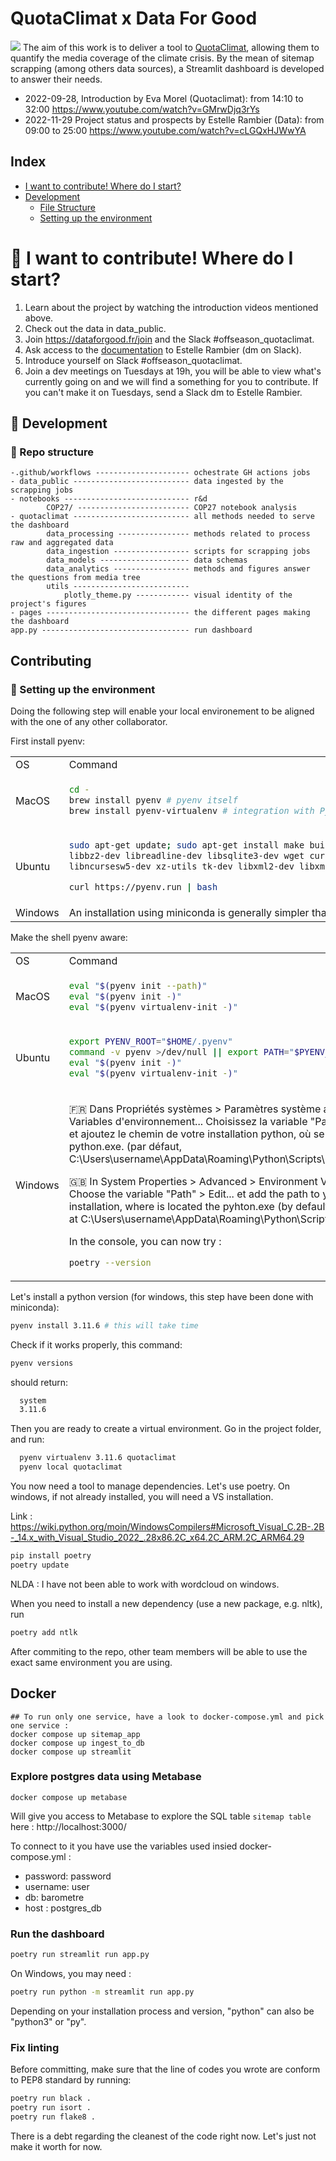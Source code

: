 # QuotaClimat x Data For Good
![](quotaclimat/utils/coverquotaclimat.png)
The aim of this work is to deliver a tool to [QuotaClimat](https://www.quotaclimat.org/ "Quotaclimat website"), allowing them to quantify the media coverage of the climate crisis. By the mean of sitemap scrapping (among others data sources), a Streamlit dashboard is developed to answer their needs. 
- 2022-09-28, Introduction by Eva Morel (Quotaclimat): from 14:10 to 32:00 https://www.youtube.com/watch?v=GMrwDjq3rYs
- 2022-11-29 Project status and prospects by Estelle Rambier (Data): from 09:00 to 25:00 https://www.youtube.com/watch?v=cLGQxHJWwYA

## Index
- [I want to contribute! Where do I start?](#contrib)
- [Development](#wrench-development)
  - [File Structure](#file_folder-file-structure)
  - [Setting up the environment](#nut_and_bolt-setting-up-the-environment)

# 🤱 I want to contribute! Where do I start?

1. Learn about the project by watching the introduction videos mentioned above.
3. Check out the data in data_public.
4. Join https://dataforgood.fr/join and the Slack #offseason_quotaclimat.
2. Ask access to the [documentation](https://www.notion.so/dataforgood/QuotaClimat-6c011dc529f14f309f74970df243b819) to Estelle Rambier (dm on Slack).
5. Introduce yourself on Slack #offseason_quotaclimat.
6. Join a dev meetings on Tuesdays at 19h, you will be able to view what's currently going on and we will find a something for you to contribute. If you can't make it on Tuesdays, send a Slack dm to Estelle Rambier.


##  :wrench: Development

### :file_folder: Repo structure
```
-.github/workflows --------------------- ochestrate GH actions jobs
- data_public -------------------------- data ingested by the scrapping jobs
- notebooks ---------------------------- r&d
        COP27/ ------------------------- COP27 notebook analysis
- quotaclimat -------------------------- all methods needed to serve the dashboard
        data_processing ---------------- methods related to process raw and aggregated data
        data_ingestion ----------------- scripts for scrapping jobs
        data_models -------------------- data schemas
        data_analytics ----------------- methods and figures answer the questions from media tree
        utils --------------------------
            plotly_theme.py ------------ visual identity of the project's figures
- pages -------------------------------- the different pages making the dashboard
app.py --------------------------------- run dashboard
```
## Contributing


### :nut_and_bolt: Setting up the environment
Doing the following step will enable your local environement to be aligned with the one of any other collaborator.

First install pyenv:

<table>
<tr>
<td> OS </td> <td> Command </td>
</tr>

<tr>
<td> MacOS </td>
<td>

```bash
cd -
brew install pyenv # pyenv itself
brew install pyenv-virtualenv # integration with Python virtualenvsec
```
</td>
</tr>

<tr>
<td> Ubuntu </td>
<td>

```bash
sudo apt-get update; sudo apt-get install make build-essential libssl-dev zlib1g-dev \
libbz2-dev libreadline-dev libsqlite3-dev wget curl llvm \
libncursesw5-dev xz-utils tk-dev libxml2-dev libxmlsec1-dev libffi-dev liblzma-dev

curl https://pyenv.run | bash
```
</td>
</tr>

<tr>
<td> Windows </td>
<td>
An installation using miniconda is generally simpler than a pyenv one on Windows.
</td>
</tr>
</table>

Make the shell pyenv aware:

<table>
<tr>
<td> OS </td> <td> Command </td>
</tr>

<tr>
<td> MacOS </td>
<td>

```bash
eval "$(pyenv init --path)"
eval "$(pyenv init -)"
eval "$(pyenv virtualenv-init -)"
```

</td>
</tr>

<tr>
<td> Ubuntu </td>
<td>

```bash
export PYENV_ROOT="$HOME/.pyenv"
command -v pyenv >/dev/null || export PATH="$PYENV_ROOT/bin:$PATH"
eval "$(pyenv init -)"
eval "$(pyenv virtualenv-init -)"
```
</td>
</tr>

<tr>
<td> Windows </td>
<td>

:fr: Dans Propriétés systèmes > Paramètres système avancés >  Variables d'environnement...
Choisissez la variable "Path" > Modifier... et ajoutez le chemin de votre installation python, où se trouve le python.exe. (par défaut, C:\Users\username\AppData\Roaming\Python\Scripts\ )

:uk: In System Properties > Advanced >  Environment Variables...
Choose the variable "Path" > Edit... et add the path to your python's installation, where is located the pyhton.exe (by default, this should be at C:\Users\username\AppData\Roaming\Python\Scripts\ )

In the console, you can now try :
```bash
poetry --version
```

</td>
</tr>
</table>



Let's install a python version (for windows, this step have been done with miniconda):
```bash
pyenv install 3.11.6 # this will take time
```
Check if it works properly, this command:
```bash
pyenv versions
```
should return:
```bash
  system
  3.11.6
```

Then you are ready to create a virtual environment. Go in the project folder, and run:
```bash
  pyenv virtualenv 3.11.6 quotaclimat
  pyenv local quotaclimat
```

You now need a tool to manage dependencies. Let's use poetry.
On windows, if not already installed, you will need a VS installation.

Link : https://wiki.python.org/moin/WindowsCompilers#Microsoft_Visual_C.2B-.2B-_14.x_with_Visual_Studio_2022_.28x86.2C_x64.2C_ARM.2C_ARM64.29

```bash
pip install poetry
poetry update
```
NLDA : I have not been able to work with wordcloud on windows. 

When you need to install a new dependency (use a new package, e.g. nltk), run 
```bash
poetry add ntlk
```

After commiting to the repo, other team members will be able to use the exact same environment you are using. 

## Docker
```
## To run only one service, have a look to docker-compose.yml and pick one service :
docker compose up sitemap_app
docker compose up ingest_to_db
docker compose up streamlit
```

### Explore postgres data using Metabase
```
docker compose up metabase
```

Will give you access to Metabase to explore the SQL table `sitemap table` here : http://localhost:3000/

To connect to it you have use the variables used insied docker-compose.yml :
* password: password
* username: user
* db: barometre
* host : postgres_db

### Run the dashboard
```bash
poetry run streamlit run app.py
```
On Windows, you may need :
```bash
poetry run python -m streamlit run app.py
```
Depending on your installation process and version, "python" can also be "python3" or "py".

### Fix linting
Before committing, make sure that the line of codes you wrote are conform to PEP8 standard by running:
```bash
poetry run black .
poetry run isort .
poetry run flake8 .
```
There is a debt regarding the cleanest of the code right now. Let's just not make it worth for now.

